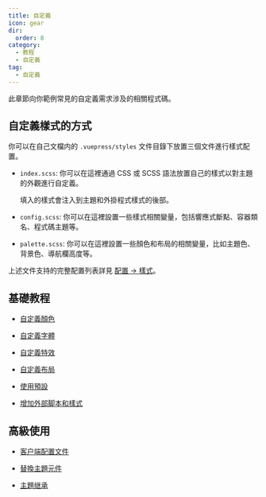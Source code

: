 ```yaml
---
title: 自定義
icon: gear
dir:
  order: 8
category:
  - 教程
  - 自定義
tag:
  - 自定義
---
```


此章節向你範例常見的自定義需求涉及的相關程式碼。

<!-- more -->

## 自定義樣式的方式

你可以在自己文檔内的 `.vuepress/styles` 文件目錄下放置三個文件進行樣式配置。

- `index.scss`: 你可以在這裡通過 CSS 或 SCSS 語法放置自己的樣式以對主題的外觀進行自定義。

  填入的樣式會注入到主題和外掛程式樣式的後部。

- `config.scss`: 你可以在這裡設置一些樣式相關變量，包括響應式斷點、容器類名、程式碼主題等。

- `palette.scss`: 你可以在這裡設置一些顏色和布局的相關變量，比如主題色、背景色、導航欄高度等。

上述文件支持的完整配置列表詳見 [配置 → 樣式](../../config/style.md)。

## 基礎教程

- [自定義顏色](color.md)

- [自定義字體](font.md)

- [自定義特效](effect.md)

- [自定義布局](layout.md)

- [使用預設](presets.md)

- [增加外部脚本和樣式](external.md)

## 高級使用

- [客户端配置文件](../advanced/client.md)

- [替換主題元件](../advanced/replace.md)

- [主題继承](../advanced/extend.md)
